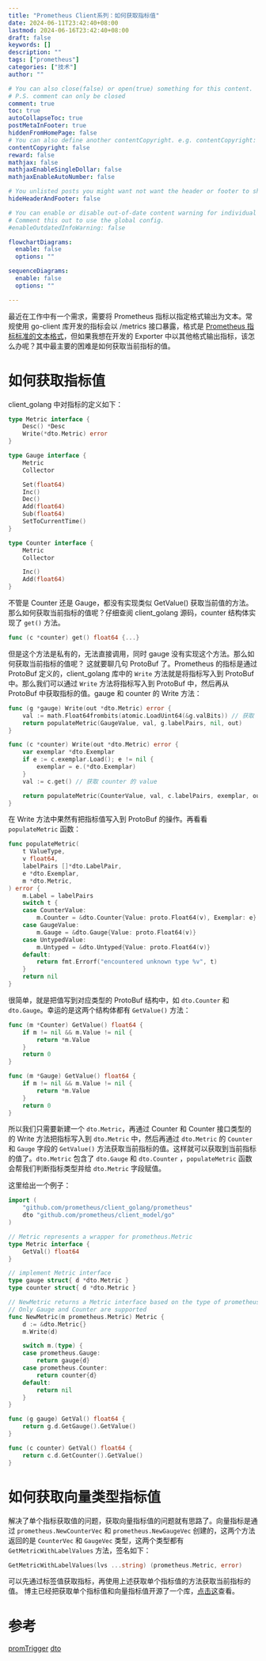 ```yaml
---
title: "Prometheus Client系列：如何获取指标值"
date: 2024-06-11T23:42:40+08:00
lastmod: 2024-06-16T23:42:40+08:00
draft: false
keywords: []
description: ""
tags: ["prometheus"]
categories: ["技术"]
author: ""

# You can also close(false) or open(true) something for this content.
# P.S. comment can only be closed
comment: true
toc: true
autoCollapseToc: true
postMetaInFooter: true
hiddenFromHomePage: false
# You can also define another contentCopyright. e.g. contentCopyright: "This is another copyright."
contentCopyright: false
reward: false
mathjax: false
mathjaxEnableSingleDollar: false
mathjaxEnableAutoNumber: false

# You unlisted posts you might want not want the header or footer to show
hideHeaderAndFooter: false

# You can enable or disable out-of-date content warning for individual post.
# Comment this out to use the global config.
#enableOutdatedInfoWarning: false

flowchartDiagrams:
  enable: false
  options: ""

sequenceDiagrams: 
  enable: false
  options: ""

---
```


<!--more-->

最近在工作中有一个需求，需要将 Prometheus 指标以指定格式输出为文本。常规使用 go-client 库开发的指标会以 /metrics 接口暴露，格式是 [Prometheus 指标标准的文本格式](https://prometheus.io/docs/concepts/data_model/)，但如果我想在开发的 Exporter 中以其他格式输出指标，该怎么办呢？其中最主要的困难是如何获取当前指标的值。

# 如何获取指标值

client_golang 中对指标的定义如下：

```go
type Metric interface {
    Desc() *Desc
    Write(*dto.Metric) error
}

type Gauge interface {
	Metric
	Collector

	Set(float64)
	Inc()
	Dec()
	Add(float64)
	Sub(float64)
	SetToCurrentTime()
}

type Counter interface {
	Metric
	Collector

	Inc()
	Add(float64)
}
```

不管是 Counter 还是 Gauge，都没有实现类似 GetValue() 获取当前值的方法。那么如何获取当前指标的值呢？仔细查阅 client_golang 源码，counter 结构体实现了 `get()` 方法。

```go
func (c *counter) get() float64 {...}
```

但是这个方法是私有的，无法直接调用，同时 gauge 没有实现这个方法。那么如何获取当前指标的值呢？
这就要聊几句 ProtoBuf 了。Prometheus 的指标是通过 ProtoBuf 定义的，client_golang 库中的 `Write` 方法就是将指标写入到 ProtoBuf 中。那么我们可以通过 `Write` 方法将指标写入到 ProtoBuf 中，然后再从 ProtoBuf 中获取指标的值。gauge 和 counter 的 Write 方法：

```go
func (g *gauge) Write(out *dto.Metric) error {
	val := math.Float64frombits(atomic.LoadUint64(&g.valBits)) // 获取 gauge 的 value
	return populateMetric(GaugeValue, val, g.labelPairs, nil, out)
}

func (c *counter) Write(out *dto.Metric) error {
	var exemplar *dto.Exemplar
	if e := c.exemplar.Load(); e != nil {
		exemplar = e.(*dto.Exemplar)
	}
	val := c.get() // 获取 counter 的 value

	return populateMetric(CounterValue, val, c.labelPairs, exemplar, out)
}
```

在 Write 方法中果然有把指标值写入到 ProtoBuf 的操作。再看看 `populateMetric` 函数：

```go
func populateMetric(
	t ValueType,
	v float64,
	labelPairs []*dto.LabelPair,
	e *dto.Exemplar,
	m *dto.Metric,
) error {
	m.Label = labelPairs
	switch t {
	case CounterValue:
		m.Counter = &dto.Counter{Value: proto.Float64(v), Exemplar: e}
	case GaugeValue:
		m.Gauge = &dto.Gauge{Value: proto.Float64(v)}
	case UntypedValue:
		m.Untyped = &dto.Untyped{Value: proto.Float64(v)}
	default:
		return fmt.Errorf("encountered unknown type %v", t)
	}
	return nil
}
```

很简单，就是把值写到对应类型的 ProtoBuf 结构中，如 `dto.Counter` 和 `dto.Gauge`。幸运的是这两个结构体都有 `GetValue()` 方法：

```go
func (m *Counter) GetValue() float64 {
	if m != nil && m.Value != nil {
		return *m.Value
	}
	return 0
}

func (m *Gauge) GetValue() float64 {
	if m != nil && m.Value != nil {
		return *m.Value
	}
	return 0
}
```

所以我们只需要新建一个 `dto.Metric`，再通过 Counter 和 Counter 接口类型的的 Write 方法把指标写入到 `dto.Metric` 中，然后再通过 `dto.Metric` 的 `Counter` 和 `Gauge` 字段的 `GetValue()` 方法获取当前指标的值。这样就可以获取到当前指标的值了。`dto.Metric` 包含了 `dto.Gauge` 和 `dto.Counter` ，`populateMetric` 函数会帮我们判断指标类型并给 `dto.Metric` 字段赋值。

这里给出一个例子：

```go
import (
	"github.com/prometheus/client_golang/prometheus"
	dto "github.com/prometheus/client_model/go"
)

// Metric represents a wrapper for prometheus.Metric
type Metric interface {
	GetVal() float64
}

// implement Metric interface
type gauge struct{ d *dto.Metric }
type counter struct{ d *dto.Metric }

// NewMetric returns a Metric interface based on the type of prometheus.Metric
// Only Gauge and Counter are supported
func NewMetric(m prometheus.Metric) Metric {
	d := &dto.Metric{}
	m.Write(d)

	switch m.(type) {
	case prometheus.Gauge:
		return gauge{d}
	case prometheus.Counter:
		return counter{d}
	default:
		return nil
	}
}

func (g gauge) GetVal() float64 {
	return g.d.GetGauge().GetValue()
}

func (c counter) GetVal() float64 {
	return c.d.GetCounter().GetValue()
}

```

# 如何获取向量类型指标值

解决了单个指标获取值的问题，获取向量指标值的问题就有思路了。向量指标是通过 `prometheus.NewCounterVec` 和 `prometheus.NewGaugeVec` 创建的，这两个方法返回的是 `CounterVec` 和 `GaugeVec` 类型，这两个类型都有 `GetMetricWithLabelValues` 方法，签名如下：

```go
GetMetricWithLabelValues(lvs ...string) (prometheus.Metric, error)
```

可以先通过标签值获取指标，再使用上述获取单个指标值的方法获取当前指标的值。
博主已经把获取单个指标值和向量指标值开源了一个库，[点击这](https://github.com/sq325/promTrigger)查看。

# 参考

[promTrigger](https://github.com/sq325/promTrigger)
[dto](https://github.com/prometheus/client_model/blob/a534ba6f2551174b8a7792843b58beebeda5fbd4/go/metrics.pb.go#L255)
